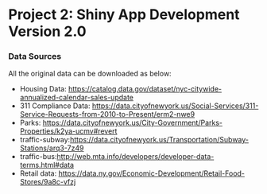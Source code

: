 # Project 2: Shiny App Development Version 2.0

### Data Sources
All the original data can be downloaded as below:
  + Housing Data: https://catalog.data.gov/dataset/nyc-citywide-annualized-calendar-sales-update
  + 311 Compliance Data: https://data.cityofnewyork.us/Social-Services/311-Service-Requests-from-2010-to-Present/erm2-nwe9
  + Parks: https://data.cityofnewyork.us/City-Government/Parks-Properties/k2ya-ucmv#revert
  + traffic-subway:https://data.cityofnewyork.us/Transportation/Subway-Stations/arq3-7z49
  + traffic-bus:http://web.mta.info/developers/developer-data-terms.html#data
  + Retail data: https://data.ny.gov/Economic-Development/Retail-Food-Stores/9a8c-vfzj
